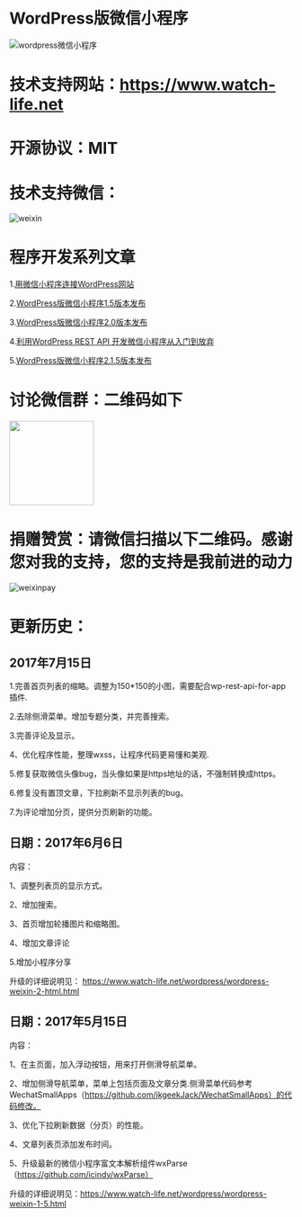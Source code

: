 # WordPress版微信小程序

![wordpress微信小程序](https://www.watch-life.net/images/2017/07/weixinapp215.png) 

# 技术支持网站：https://www.watch-life.net

# 开源协议：MIT

# 技术支持微信：

![weixin](https://www.watch-life.net/images/2017/07/weixinapp215.png) 

# 程序开发系列文章

1.<a href="https://www.watch-life.net/wordpress/weixin-connect-wordpress.html" target="_blank">用微信小程序连接WordPress网站</a>

2.<a href="http://WordPress版微信小程序1.5版本发布" target="_blank">WordPress版微信小程序1.5版本发布</a>

3.<a href="https://www.watch-life.net/wordpress/wordpress-weixin-2.html" target="_blank">WordPress版微信小程序2.0版本发布</a>

4.<a href="http://利用WordPress REST API 开发微信小程序从入门到放弃" target="_blank">利用WordPress REST API 开发微信小程序从入门到放弃</a>

5.<a href="https://www.watch-life.net/wechat/wordpress-weixin-2-1-5.html" target="_blank">WordPress版微信小程序2.1.5版本发布</a>

# 讨论微信群：二维码如下


<img width="150" height="150" src="https://www.watch-life.net/images/2017/05/weixi-nwordpress.png"/>


# 捐赠赞赏：请微信扫描以下二维码。感谢您对我的支持，您的支持是我前进的动力

![weixinpay](https://www.watch-life.net/images/2017/06/weixinpay150.png) 



# 更新历史：

## 2017年7月15日

1.完善首页列表的缩略。调整为150*150的小图，需要配合wp-rest-api-for-app插件.

2.去除侧滑菜单。增加专题分类，并完善搜索。

3.完善评论及显示。

4、优化程序性能，整理wxss，让程序代码更易懂和美观.

5.修复获取微信头像bug，当头像如果是https地址的话，不强制转换成https。

6.修复没有置顶文章，下拉刷新不显示列表的bug。

7.为评论增加分页，提供分页刷新的功能。


## 日期：2017年6月6日

内容：

1、调整列表页的显示方式。

2、增加搜索。

3、首页增加轮播图片和缩略图。

4、增加文章评论

5.增加小程序分享

升级的详细说明见： https://www.watch-life.net/wordpress/wordpress-weixin-2-html.html


## 日期：2017年5月15日

内容：

1、在主页面，加入浮动按钮，用来打开侧滑导航菜单。

2、增加侧滑导航菜单，菜单上包括页面及文章分类.侧滑菜单代码参考WechatSmallApps（https://github.com/jkgeekJack/WechatSmallApps）的代码修改。

3、优化下拉刷新数据（分页）的性能。

4、文章列表页添加发布时间。

5、升级最新的微信小程序富文本解析组件wxParse（https://github.com/icindy/wxParse）

升级的详细说明见：https://www.watch-life.net/wordpress/wordpress-weixin-1-5.html


